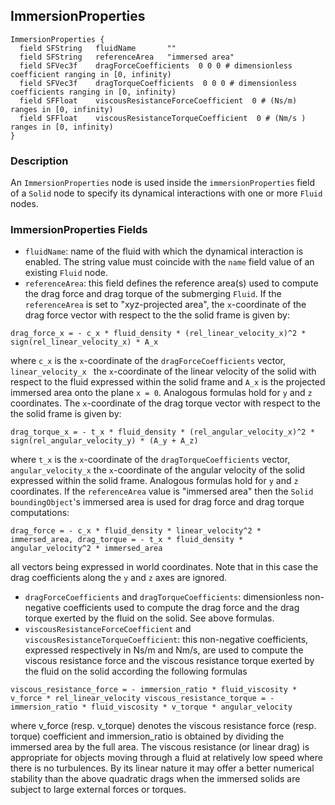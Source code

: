 ## ImmersionProperties


```
ImmersionProperties {
  field SFString   fluidName       ""
  field SFString   referenceArea   "immersed area"
  field SFVec3f    dragForceCoefficients  0 0 0 # dimensionless coefficient ranging in [0, infinity)
  field SFVec3f    dragTorqueCoefficients  0 0 0 # dimensionless coefficients ranging in [0, infinity)
  field SFFloat    viscousResistanceForceCoefficient  0 # (Ns/m) ranges in [0, infinity)
  field SFFloat    viscousResistanceTorqueCoefficient  0 # (Nm/s ) ranges in [0, infinity)
}
```

### Description

An `ImmersionProperties` node is used inside the `immersionProperties` field of
a `Solid` node to specify its dynamical interactions with one or more `Fluid`
nodes.

### ImmersionProperties Fields

- `fluidName`: name of the fluid with which the dynamical interaction is enabled.
The string value must coincide with the `name` field value of an existing
`Fluid` node.
- `referenceArea`: this field defines the reference area(s) used to compute the
drag force and drag torque of the submerging `Fluid`. If the `referenceArea` is
set to "xyz-projected area", the `x`-coordinate of the drag force vector with
respect to the the solid frame is given by:

```
drag_force_x = - c_x * fluid_density * (rel_linear_velocity_x)^2 * sign(rel_linear_velocity_x) * A_x
```

where `c_x` is the `x`-coordinate of the `dragForceCoefficients` vector,
`linear_velocity_x ` the `x`-coordinate of the linear velocity of the solid with
respect to the fluid expressed within the solid frame and `A_x` is the projected
immersed area onto the plane `x = 0`. Analogous formulas hold for `y` and `z`
coordinates. The `x`-coordinate of the drag torque vector with respect to the
the solid frame is given by:

```
drag_torque_x = - t_x * fluid_density * (rel_angular_velocity_x)^2 * sign(rel_angular_velocity_y) * (A_y + A_z)
```

where `t_x` is the `x`-coordinate of the `dragTorqueCoefficients` vector,
`angular_velocity_x` the `x`-coordinate of the angular velocity of the solid
expressed within the solid frame. Analogous formulas hold for `y` and `z`
coordinates. If the `referenceArea` value is "immersed area" then the `Solid`
`boundingObject`'s immersed area is used for drag force and drag torque
computations:

```
drag_force = - c_x * fluid_density * linear_velocity^2 * immersed_area, drag_torque = - t_x * fluid_density * angular_velocity^2 * immersed_area
```

all vectors being expressed in world coordinates. Note that in this case the
drag coefficients along the `y` and `z` axes are ignored.
- `dragForceCoefficients` and `dragTorqueCoefficients`: dimensionless non-negative
coefficients used to compute the drag force and the drag torque exerted by the
fluid on the solid. See above formulas.
- `viscousResistanceForceCoefficient` and `viscousResistanceTorqueCoefficient`:
this non-negative coefficients, expressed respectively in Ns/m and Nm/s, are
used to compute the viscous resistance force and the viscous resistance torque
exerted by the fluid on the solid according the following formulas

```
viscous_resistance_force = - immersion_ratio * fluid_viscosity * v_force * rel_linear_velocity viscous_resistance_torque = - immersion_ratio * fluid_viscosity * v_torque * angular_velocity
```

where v\_force (resp. v\_torque) denotes the viscous resistance force (resp.
torque) coefficient and immersion\_ratio is obtained by dividing the immersed
area by the full area. The viscous resistance (or linear drag) is appropriate
for objects moving through a fluid at relatively low speed where there is no
turbulences. By its linear nature it may offer a better numerical stability than
the above quadratic drags when the immersed solids are subject to large external
forces or torques.

